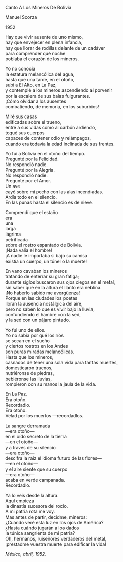 Canto A Los Mineros De Bolivia

Manuel Scorza

1952

Hay que vivir ausente de uno mismo,  
hay que envejecer en plena infancia,  
hay que llorar de rodillas delante de un cadáver  
para comprender qué noche  
poblaba el corazón de los mineros.  

Yo no conocía  
la estatura melancólica del agua,  
hasta que una tarde, en el otoño,  
subí a El Alto, en La Paz,  
y contemplé a los mineros ascendiendo al porvenir  
por la escalera de sus balas fulgurantes.  
¡Cómo olvidar a los ausentes  
combatiendo, de memoria, en los suburbios!  

Miré sus casas  
edificadas sobre el trueno,  
entré a sus vidas como al carbón ardiendo,  
toqué sus cuerpos  
capaces de contener odio y relámpagos,  
cuando era todavía la edad inclinada de sus frentes.  

Yo fui a Bolivia en el otoño del tiempo.  
Pregunté por la Felicidad.  
No respondió nadie.  
Pregunté por la Alegría.  
No respondió nadie.  
Pregunté por el Amor.  
Un ave  
cayó sobre mi pecho con las alas incendiadas.  
Ardía todo en el silencio.  
En las punas hasta el silencio es de nieve.  

Comprendí que el estaño  
era  
una  
larga  
lágrima  
petrificada  
sobre el rostro espantado de Bolivia.  
¡Nada valía el hombre!  
¡A nadie le importaba si bajo su camisa  
existía un cuerpo, un túnel o la muerte!  

En vano cavaban los mineros  
tratando de enterrar su gran fatiga;  
durante siglos buscaron sus ojos ciegos en el metal,  
sin saber que en la altura el llanto era neblina.  
¡No haberlo sabido me avergüenza!  
Porque en las ciudades los poetas  
lloran la ausencia nostálgica del aire,  
pero no saben lo que es vivir bajo la lluvia,  
confundiendo el hambre con la sed,  
y la sed con un pájaro pintado.  

Yo fui uno de ellos.  
Yo no sabía por qué los ríos  
se secan en el sueño  
y ciertos rostros en los Andes  
son puras miradas melancólicas.  
Hasta que los mineros,  
casnados de tener una sola vida para tantas muertes,  
domesticaron truenos,  
nutriéronse de piedras,  
bebiéronse las lluvias,  
rompieron con su manos la jaula de la vida.  

En La Paz.  
Era otoño.  
Recordadlo.  
Era otoño.  
Velad por los muertos —recordadlos.  

La sangre derramada  
—era otoño—  
en el oído secreto de la tierra  
—en el otoño—  
y a través de su silencio  
—era otoño—  
descifra la raíz el idioma futuro de las flores—  
—en el otoño—  
y el aire siente que su cuerpo  
—era otoño—  
acaba en verde campanada.  
Recordadlo.  

Ya lo veis desde la altura.  
Aquí empieza  
la dinastía sucesora del rocío.  
A mi patria rota me voy.  
Mas antes de partir, decidme, mineros:  
¿Cuándo veré esta luz en los ojos de América?  
¿Hasta cuándo jugarán a los dados  
la túnica sangrienta de mi patria?  
Oh, hermanos, ruiseñores verdaderos del metal,  
¡prestadme vuestra muerte para edificar la vida!  

*México, abril, 1952.*  
